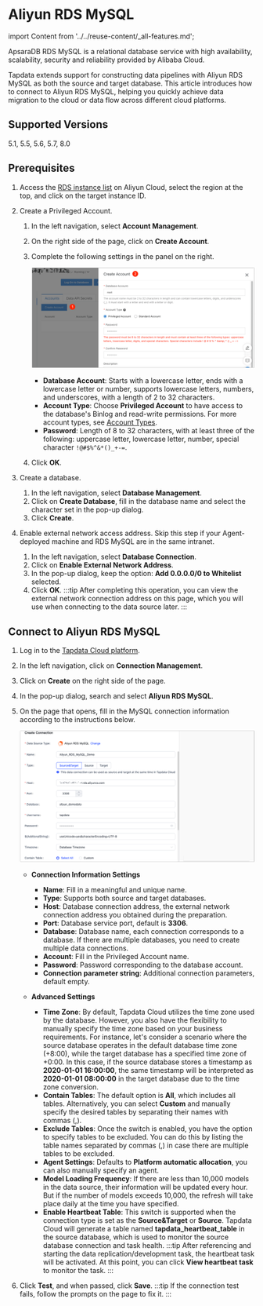 # Aliyun RDS MySQL

import Content from '../../reuse-content/_all-features.md';

<Content />

ApsaraDB RDS MySQL is a relational database service with high availability, scalability, security and reliability provided by Alibaba Cloud. 

Tapdata extends support for constructing data pipelines with Aliyun RDS MySQL as both the source and target database. This article introduces how to connect to Aliyun RDS MySQL, helping you quickly achieve data migration to the cloud or data flow across different cloud platforms.

## Supported Versions

5.1, 5.5, 5.6, 5.7, 8.0

## Prerequisites

1. Access the [RDS instance list](https://rdsnext.console.aliyun.com/rdsList/basic) on Aliyun Cloud, select the region at the top, and click on the target instance ID.

2. Create a Privileged Account.

   1. In the left navigation, select **Account Management**.

   2. On the right side of the page, click on **Create Account**.

   3. Complete the following settings in the panel on the right.

      ![Create Account](../../images/aliyun_mysql_create_account.png)

      * **Database Account**: Starts with a lowercase letter, ends with a lowercase letter or number, supports lowercase letters, numbers, and underscores, with a length of 2 to 32 characters.
      * **Account Type**: Choose **Privileged Account**  to have access to the database's Binlog and read-write permissions. For more account types, see [Account Types](https://www.alibabacloud.com/help/en/apsaradb-for-rds/latest/create-an-account-on-an-apsaradb-rds-for-mysql-instance#section-b3f-whz-q2b).
      * **Password**: Length of 8 to 32 characters, with at least three of the following: uppercase letter, lowercase letter, number, special character `!@#$%^&*()_+-=`.
   4. Click **OK**.

3. Create a database.

   1. In the left navigation, select **Database Management**.
   2. Click on **Create Database**, fill in the database name and select the character set in the pop-up dialog.
   3. Click **Create**.

4. Enable external network access address. Skip this step if your Agent-deployed machine and RDS MySQL are in the same intranet.
   1. In the left navigation, select **Database Connection**.
   2. Click on **Enable External Network Address**.
   3. In the pop-up dialog, keep the option: **Add 0.0.0.0/0 to Whitelist** selected.
   4. Click **OK**.
      :::tip
      After completing this operation, you can view the external network connection address on this page, which you will use when connecting to the data source later.
      :::

## Connect to Aliyun RDS MySQL
1. Log in to the [Tapdata Cloud platform](https://cloud.tapdata.net/console/v3/).

2. In the left navigation, click on **Connection Management**.

3. Click on **Create** on the right side of the page.

4. In the pop-up dialog, search and select **Aliyun RDS MySQL**.

5. On the page that opens, fill in the MySQL connection information according to the instructions below.

   ![Aliyun MySQL Connection](../../images/aliyun_mysql_connection_settings.png)

   * **Connection Information Settings**
      * **Name**: Fill in a meaningful and unique name.
      * **Type**: Supports both source and target databases.
      * **Host**: Database connection address, the external network connection address you obtained during the preparation.
      * **Port**: Database service port, default is **3306**.
      * **Database**: Database name, each connection corresponds to a database. If there are multiple databases, you need to create multiple data connections.
      * **Account**: Fill in the Privileged Account name.
      * **Password**: Password corresponding to the database account.
      * **Connection parameter string**: Additional connection parameters, default empty.
      
   * **Advanced Settings**
      * **Time Zone**: By default, Tapdata Cloud utilizes the time zone used by the database. However, you also have the flexibility to manually specify the time zone based on your business requirements.
        For instance, let's consider a scenario where the source database operates in the default database time zone (+8:00), while the target database has a specified time zone of +0:00. In this case, if the source database stores a timestamp as **2020-01-01 16:00:00**, the same timestamp will be interpreted as **2020-01-01 08:00:00** in the target database due to the time zone conversion.
      * **Contain Tables**: The default option is **All**, which includes all tables. Alternatively, you can select **Custom** and manually specify the desired tables by separating their names with commas (,).
      * **Exclude Tables**: Once the switch is enabled, you have the option to specify tables to be excluded. You can do this by listing the table names separated by commas (,) in case there are multiple tables to be excluded.
      * **Agent Settings**: Defaults to **Platform automatic allocation**, you can also manually specify an agent.
      * **Model Loading Frequency**: If there are less than 10,000 models in the data source, their information will be updated every hour. But if the number of models exceeds 10,000, the refresh will take place daily at the time you have specified.
      * **Enable Heartbeat Table**: This switch is supported when the connection type is set as the **Source&Target** or **Source**. Tapdata Cloud will generate a table named **tapdata_heartbeat_table** in the source database, which is used to monitor the source database connection and task health.
        :::tip
        After referencing and starting the data replication/development task, the heartbeat task will be activated. At this point, you can click **View heartbeat task** to monitor the task.
        :::

6. Click **Test**, and when passed, click **Save**.
   :::tip
   If the connection test fails, follow the prompts on the page to fix it.
   :::
